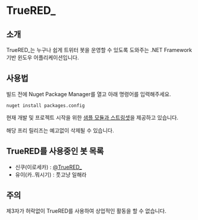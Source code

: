 # TrueRED_

## 소개
TrueRED_는 누구나 쉽게 트위터 봇을 운영할 수 있도록 도와주는 .NET Framework 기반 윈도우 어플리케이션입니다.

## 사용법
빌드 전에 Nuget Package Manager를 열고 아래 명령어를 입력해주세요. 
```
nuget install packages.config
```

현재 개발 및 프로젝트 시작을 위한 [샘플 모듈과 스트링셋](https://github.com/Twitterian/TrueRED_/releases/tag/0.1)을 제공하고 있습니다.

해당 프리 릴리즈는 예고없이 삭제될 수 있습니다.

## TrueRED를 사용중인 봇 목록
- 신쿠(이로세카) : [@TrueRED_](https://twitter.com/TrueRED_)
- 유이(카..뭐시기) : 풋고냥 일해라

## 주의
제3자가 허락없이 TrueRED를 사용하여 상업적인 활동을 할 수 없습니다.
